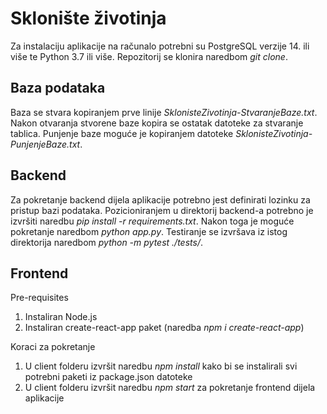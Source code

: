 # Sklonište životinja

Za instalaciju aplikacije na računalo potrebni su PostgreSQL verzije 14. ili više te Python 3.7 ili više. Repozitorij se klonira naredbom _git clone_.

## Baza podataka

Baza se stvara kopiranjem prve linije _SklonisteZivotinja-StvaranjeBaze.txt_. Nakon otvaranja stvorene baze kopira se ostatak datoteke za stvaranje tablica. Punjenje baze moguće je kopiranjem datoteke _SklonisteZivotinja-PunjenjeBaze.txt_.

## Backend

Za pokretanje backend dijela aplikacije potrebno jest definirati lozinku za pristup bazi podataka. Pozicioniranjem u direktorij backend-a potrebno je izvršiti naredbu _pip install -r requirements.txt_. Nakon toga je moguće pokretanje naredbom _python app.py_. Testiranje se izvršava iz istog direktorija naredbom _python -m pytest ./tests/_.

## Frontend

Pre-requisites

1. Instaliran Node.js
2. Instaliran create-react-app paket (naredba _npm i create-react-app_)

Koraci za pokretanje

1. U client folderu izvršit naredbu _npm install_ kako bi se instalirali svi potrebni paketi iz package.json datoteke
2. U client folderu izvršit naredbu _npm start_ za pokretanje frontend dijela aplikacije
